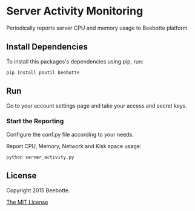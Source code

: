 Server Activity Monitoring
==========================

Periodically reports server CPU and memory usage to Beebotte platform.

## Install Dependencies

To install this packages's dependencies using pip, run:

    pip install psutil beebotte

## Run

Go to your account settings page and take your access and secret keys.

### Start the Reporting
Configure the conf.py file according to your needs.

Report CPU, Memory, Network and Kisk space usage:

    python server_activity.py

## License
Copyright 2015 Beebotte.

[The MIT License](http://opensource.org/licenses/MIT)
